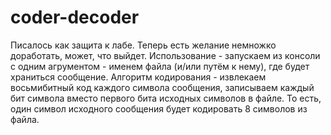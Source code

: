 # coder-decoder
Писалось как защита к лабе. Теперь есть желание немножко доработать, может, что выйдет.
Использование - запускаем из консоли с одним агрументом - именем файла (и/или путём к нему), где будет храниться сообщение.
Алгоритм кодирования - извлекаем восьмибитный код каждого символа сообщения, записываем каждый бит символа вместо первого бита исходных символов в файле.
То есть, один символ исходного сообщения будет кодировать 8 символов из файла.